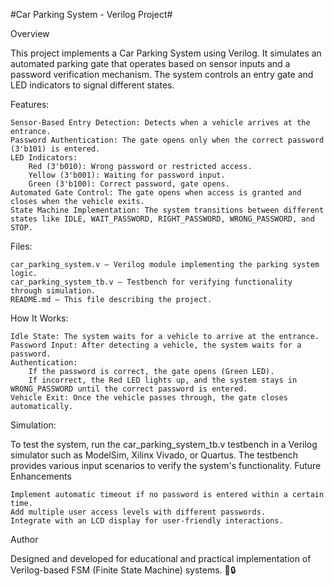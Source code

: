 


#Car Parking System - Verilog Project#


Overview

This project implements a Car Parking System using Verilog. It simulates an automated parking gate that operates based on sensor inputs and a password verification mechanism. The system controls an entry gate and LED indicators to signal different states.


Features:

    Sensor-Based Entry Detection: Detects when a vehicle arrives at the entrance.
    Password Authentication: The gate opens only when the correct password (3'b101) is entered.
    LED Indicators:
        Red (3'b010): Wrong password or restricted access.
        Yellow (3'b001): Waiting for password input.
        Green (3'b100): Correct password, gate opens.
    Automated Gate Control: The gate opens when access is granted and closes when the vehicle exits.
    State Machine Implementation: The system transitions between different states like IDLE, WAIT_PASSWORD, RIGHT_PASSWORD, WRONG_PASSWORD, and STOP.

Files:

    car_parking_system.v – Verilog module implementing the parking system logic.
    car_parking_system_tb.v – Testbench for verifying functionality through simulation.
    README.md – This file describing the project.

How It Works:

    Idle State: The system waits for a vehicle to arrive at the entrance.
    Password Input: After detecting a vehicle, the system waits for a password.
    Authentication:
        If the password is correct, the gate opens (Green LED).
        If incorrect, the Red LED lights up, and the system stays in WRONG_PASSWORD until the correct password is entered.
    Vehicle Exit: Once the vehicle passes through, the gate closes automatically.

Simulation:

To test the system, run the car_parking_system_tb.v testbench in a Verilog simulator such as ModelSim, Xilinx Vivado, or Quartus. The testbench provides various input scenarios to verify the system's functionality.
Future Enhancements

    Implement automatic timeout if no password is entered within a certain time.
    Add multiple user access levels with different passwords.
    Integrate with an LCD display for user-friendly interactions.

Author

Designed and developed for educational and practical implementation of Verilog-based FSM (Finite State Machine) systems. 🚗🔒
